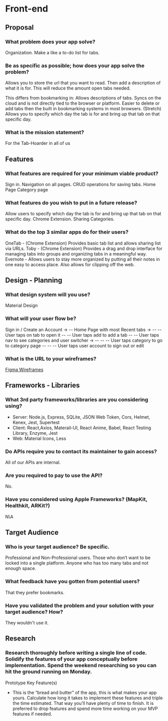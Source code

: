 # Front-end
## Proposal

### What problem does your app solve?
Organization. Make a like a to-do list for tabs.

### Be as specific as possible; how does your app solve the problem?
Allows you to store the url that you want to read.
Then add a description of what it is for.
This will reduce the amount open tabs needed.

This differs from bookmarking in:
Allows descriptions of tabs.
Syncs on the cloud and is not directly tied to the browser or platform.
Easier to delete or add tabs then the built in bookmarking systems in most browsers.
(Stretch) Allows you to specify which day the tab is for and bring up that tab on that specific day.

### What is the mission statement?
For the Tab-Hoarder in all of us

## Features
### What features are required for your minimum viable product?
Sign in.
Navigation on all pages.
CRUD operations for saving tabs.
Home Page
Category page

### What features do you wish to put in a future release?
Allow users to specify which day the tab is for and bring up that tab on that specific day.
Chrome Extension.
Sharing Categories.

### What do the top 3 similar apps do for their users?
OneTab - (Chrome Extension) Provides basic tab list and allows sharing list via URLs.
Toby - (Chrome Extension) Provides a drag and drop interface for managing tabs into groups and organizing tabs in a meaningful way.
Evernote - Allows users to stay more organized by putting all their notes in one easy to access place. Also allows for clipping off the web.

## Design - Planning
### What design system will you use?
Material Design

### What will your user flow be?
Sign in / Create an Account ->
 -- Home Page with most Recent tabs -> 
 -- -- User taps on tab to open it
 -- -- User taps add to add a tab 
 -- -- User taps nav to see categories and user switcher ->
 -- -- --  User taps category to go to category page
 -- -- --  User taps user account to sign out or edit

### What is the URL to your wireframes?
[Figma Wireframes](https://www.figma.com/file/FUkepkef8LqN01Eg7fjUK7/Design?node-id=0%3A1)




## Frameworks - Libraries

### What 3rd party frameworks/libraries are you considering using?
- Server: Node.js, Express, SQLite, JSON Web Token, Cors, Helmet, Kenex, Jest, Supertest
- Client: React,Axios, Materail-UI, React Anime, Babel, React Testing Library, Enzyme, Jest
- Web: Material Icons, Less 

### Do APIs require you to contact its maintainer to gain access?
All of our APIs are internal.

### Are you required to pay to use the API?
No.

### Have you considered using Apple Frameworks? (MapKit, Healthkit, ARKit?)
N\A


## Target Audience

### Who is your target audience? Be specific.
Professional and Non-Professional users.
Those who don’t want to be locked into a single platform.
Anyone who has too many tabs and not enough space.

### What feedback have you gotten from potential users?
That they prefer bookmarks.

### Have you validated the problem and your solution with your target audience? How?
They wouldn't use it.


## Research

### Research thoroughly before writing a single line of code. Solidify the features of your app conceptually before implementation. Spend the weekend researching so you can hit the ground running on Monday.
Prototype Key Feature(s)

- This is the “bread and butter” of the app, this is what makes your app yours. Calculate how long it takes to implement these features and triple the time estimated. That way you’ll have plenty of time to finish. It is preferred to drop features and spend more time working on your MVP features if needed.

